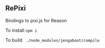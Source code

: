 RePixi
--
Bindings to pixi.js for Reason

To install `npm i`

To build ` ./node_modules/jengaboot/compile`
